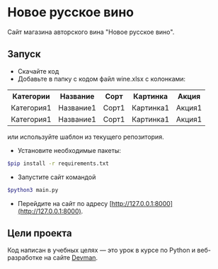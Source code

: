 # Новое русское вино

Сайт магазина авторского вина "Новое русское вино".

## Запуск

- Скачайте код
- Добавьте в папку с кодом файл wine.xlsx c колонками: 
<table>
  <tr>
    <th>Категории</th>
    <th>Название</th>
    <th>Сорт</th>
    <th>Картинка</th>
    <th>Акция</th>
    
  </tr>
  <tr>
    <td>Категория1</td>
    <td>Название1</td>
    <td>Сорт1</td>
    <td>Картинка1</td>
    <td>Акция1</td>
  </tr>
  <tr>
    <td>Категория1</td>
    <td>Название1</td>
    <td>Сорт1</td>
    <td>Картинка1</td>
    <td>Акция1</td>
  </tr>
</table>
или используйте шаблон из текущего репозитория.

- Установите необходимые пакеты:
```bash
$pip install -r requirements.txt
```
- Запустите сайт командой
```bash
$python3 main.py
```
- Перейдите на сайт по адресу [http://127.0.0.1:8000](http://127.0.0.1:8000).

## Цели проекта

Код написан в учебных целях — это урок в курсе по Python и веб-разработке на сайте [Devman](https://dvmn.org).

